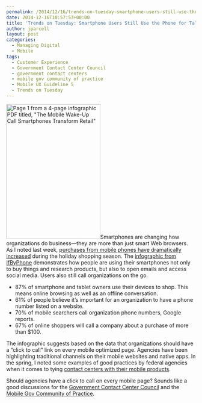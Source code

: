 ```yaml
---
permalink: /2014/12/16/trends-on-tuesday-smartphone-users-still-use-the-phone-for-talking/
date: 2014-12-16T10:57:53+00:00
title: 'Trends on Tuesday: Smartphone Users Still Use the Phone for Talking'
author: jparcell
layout: post
categories:
  - Managing Digital
  - Mobile
tags:
  - Customer Experience
  - Government Contact Center Council
  - government contact centers
  - mobile gov community of practice
  - Mobile UX Guideline 5
  - Trends on Tuesday
---
```


[<img class="alignright wp-image-228461 size-full" src="https://s3.amazonaws.com/sitesusa/wp-content/uploads/sites/212/2014/12/250-x-358-The-Mobile-Wake-Up-Call-Smartphones-Transform-Retail-page-1-from-4-page-infographic-PDF.jpg" alt="Page 1 from a 4-page infographic PDF titled, &quot;The Mobile Wake-Up Call Smartphones Transform Retail&quot;" width="250" height="358" />](http://pub-ifbyphone-com.wpengine.netdna-cdn.com/wp-content/uploads/2014/12/Mobile-Impact-6.pdf)Smartphones are changing how organizations do business—they are more than just smart Web browsers. As I noted last week, [purchases from mobile phones have dramatically increased](https://www.digitalgov.gov/2014/12/09/trends-on-tuesday-mobile-sales-rise-substantially-during-holiday-shopping-season/ "Trends on Tuesday: Mobile Sales Rise Substantially During Holiday Shopping Season") during the holiday shopping season. The [infographic from IfByPhone](http://pub-ifbyphone-com.wpengine.netdna-cdn.com/wp-content/uploads/2014/12/Mobile-Impact-6.pdf) demonstrates how people are using their smartphones not only to buy things and research products, but also to open emails and access social media. Users also still call organizations on the go.

  * 87% of smartphone and tablet owners use their devices to shop. This means online browsing as well as an offline conversation.
  * 61% of people believe it&#8217;s important for an organization to have a phone number listed on a website.
  * 70% of mobile searchers call organization phone numbers, Google reports.
  * 67% of online shoppers will call a company about a purchase of more than $100.

The infographic suggests based on the data that organizations should have a &#8220;click to call&#8221; link on every mobile optimized page. Agencies have been highlighting traditional channels on their mobile websites and native apps. In the spring, I noted some examples of good practices by federal agencies when it comes to tying [contact centers with their mobile products](https://www.digitalgov.gov/2014/04/22/trends-on-tuesday-how-contact-centers-are-adapting-to-the-mobile-user/ "Trends on Tuesday: How Contact Centers are Adapting to the Mobile User").

Should agencies have a click to call on every mobile page? Sounds like a good discussions for the [Government Contact Center Council](https://www.digitalgov.gov/communities/government-contact-center-council-g3c/ "Government Contact Center Council (G3C)") and the [Mobile Gov Community of Practice](https://www.digitalgov.gov/communities/mobile/ "Mobile").